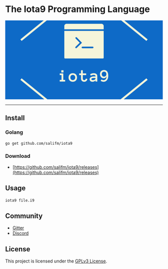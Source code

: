 # The Iota9 Programming Language

![](docs/res/images/iota9_1536_768.png)

---

## Install

### Golang

```sh
go get github.com/salifm/iota9
```

### Download

* [https://github.com/salifm/iota9/releases](https://github.com/salifm/iota9/releases)

## Usage

```sh
iota9 file.i9
```

## Community

* [Gitter](https://gitter.im/iota9/community?utm_source=share-link&utm_medium=link&utm_campaign=share-link)
* [Discord](https://discord.gg/nFhr9mx)

## License

This project is licensed under the [GPLv3 License](LICENSE).
